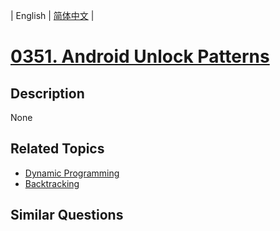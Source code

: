 
| English | [简体中文](README.md) |
# [0351. Android Unlock Patterns](https://leetcode-cn.com/problems/android-unlock-patterns/)
## Description
None
## Related Topics
- [Dynamic Programming](https://leetcode-cn.com/tag/dynamic-programming)
- [Backtracking](https://leetcode-cn.com/tag/backtracking)
## Similar Questions

